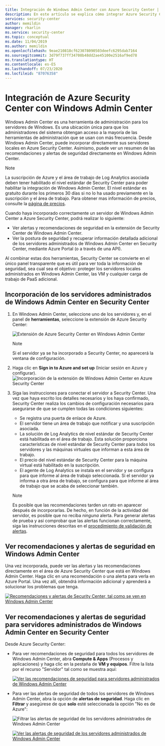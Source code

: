 ```yaml
---
title: Integración de Windows Admin Center con Azure Security Center | Microsoft Docs
description: En este artículo se explica cómo integrar Azure Security Center con Windows Admin Center.
services: security-center
author: memildin
manager: rkarlin
ms.service: security-center
ms.topic: conceptual
ms.date: 11/04/2019
ms.author: memildin
ms.openlocfilehash: 9eae210818cf623078090503deefc6295dab7164
ms.sourcegitcommit: 3d79f737ff34708b48dd2ae45100e2516af9ed78
ms.translationtype: HT
ms.contentlocale: es-ES
ms.lasthandoff: 07/23/2020
ms.locfileid: "87076358"
---
```

# <a name="integrate-azure-security-center-with-windows-admin-center"></a>Integración de Azure Security Center con Windows Admin Center

Windows Admin Center es una herramienta de administración para los servidores de Windows. Es una ubicación única para que los administradores del sistema obtengan acceso a la mayoría de las herramientas de administración que se usan con más frecuencia. Desde Windows Admin Center, puede incorporar directamente sus servidores locales en Azure Security Center. Asimismo, puede ver un resumen de las recomendaciones y alertas de seguridad directamente en Windows Admin Center.

> [!NOTE]
> La suscripción de Azure y el área de trabajo de Log Analytics asociada deben tener habilitado el nivel estándar de Security Center para poder habilitar la integración de Windows Admin Center.
> El nivel estándar es gratuito durante los primeros 30 días si no lo ha usado previamente en la suscripción y el área de trabajo. Para obtener mas información de precios, consulte la [página de precios](security-center-pricing.md).
>

Cuando haya incorporado correctamente un servidor de Windows Admin Center a Azure Security Center, podrá realizar lo siguiente:

* Ver alertas y recomendaciones de seguridad en la extensión de Security Center de Windows Admin Center.
* Ver la postura de seguridad y recuperar información detallada adicional de los servidores administrados de Windows Admin Center en Security Center, mediante Azure Portal (o a través de una API).

Al combinar estas dos herramientas, Security Center se convierte en el único panel transparente que es útil para ver toda la información de seguridad, sea cual sea el objetivo: proteger los servidores locales administrados en Windows Admin Center, las VM y cualquier carga de trabajo de PaaS adicional.

## <a name="onboarding-windows-admin-center-managed-servers-into-security-center"></a>Incorporación de los servidores administrados de Windows Admin Center en Security Center

1. En Windows Admin Center, seleccione uno de los servidores y, en el panel de **herramientas**, seleccione la extensión de Azure Security Center:

    ![Extensión de Azure Security Center en Windows Admin Center](./media/windows-admin-center-integration/onboarding-from-wac.png)

    > [!NOTE]
    > Si el servidor ya se ha incorporado a Security Center, no aparecerá la ventana de configuración.

1. Haga clic en **Sign in to Azure and set up** (Iniciar sesión en Azure y configurar).
    ![Incorporación de la extensión de Windows Admin Center en Azure Security Center](./media/windows-admin-center-integration/onboarding-from-wac-welcome.png)

1. Siga las instrucciones para conectar el servidor a Security Center. Una vez que haya escrito los detalles necesarios y los haya confirmado, Security Center realiza los cambios de configuración necesarios para asegurarse de que se cumplen todas las condiciones siguientes:
    * Se registra una puerta de enlace de Azure.
    * El servidor tiene un área de trabajo que notificar y una suscripción asociada.
    * La solución de Log Analytics de nivel estándar de Security Center está habilitada en el área de trabajo. Esta solución proporciona características de nivel estándar de Security Center para *todos* los servidores y las máquinas virtuales que informan a esta área de trabajo.
    * El precio del nivel estándar de Security Center para la máquina virtual está habilitado en la suscripción.
    * El agente de Log Analytics se instala en el servidor y se configura para que informe al área de trabajo seleccionada. Si el servidor ya informa a otra área de trabajo, se configura para que informe al área de trabajo que se acaba de seleccionar también.

    > [!NOTE]
    > Es posible que las recomendaciones tarden un rato en aparecer después de incorporarlas. De hecho, en función de la actividad del servidor, es posible que no reciba *ninguna* alerta. Para generar alertas de prueba y así comprobar que las alertas funcionan correctamente, siga las instrucciones descritas en el [procedimiento de validación de alertas](security-center-alert-validation.md).


## <a name="viewing-security-recommendations-and-alerts-in-windows-admin-center"></a>Ver recomendaciones y alertas de seguridad en Windows Admin Center

Una vez incorporada, puede ver las alertas y las recomendaciones directamente en el área de Azure Security Center que está en Windows Admin Center. Haga clic en una recomendación o una alerta para verla en Azure Portal. Una vez allí, obtendrá información adicional y aprenderá a solucionar los problemas que tenga.

[![Recomendaciones y alertas de Security Center, tal como se ven en Windows Admin Center](media/windows-admin-center-integration/asc-recommendations-and-alerts-in-wac.png)](media/windows-admin-center-integration/asc-recommendations-and-alerts-in-wac.png#lightbox)

## <a name="viewing-security-recommendations-and-alerts-for-windows-admin-center-managed-servers-in-security-center"></a>Ver recomendaciones y alertas de seguridad para servidores administrados de Windows Admin Center en Security Center
Desde Azure Security Center:

* Para ver recomendaciones de seguridad para todos los servidores de Windows Admin Center, abra **Compute & Apps** (Procesos y aplicaciones) y haga clic en la pestaña de **VM y equipos**. Filtre la lista por el recurso "Servidor" tal como se muestra aquí:

    [![Ver las recomendaciones de seguridad para servidores administrados de Windows Admin Center](media/windows-admin-center-integration/viewing-recommendations-wac.png)](media/windows-admin-center-integration/viewing-recommendations-wac.png#lightbox)

* Para ver las alertas de seguridad de todos los servidores de Windows Admin Center, abra la opción de **alertas de seguridad**. Haga clic en **Filtrar** y asegúrese de que **solo** esté seleccionada la opción "No es de Azure":

    ![Filtrar las alertas de seguridad de los servidores administrados de Windows Admin Center](./media/windows-admin-center-integration/filtering-alerts-to-non-azure.png)

    [![Ver las alertas de seguridad de los servidores administrados de Windows Admin Center](media/windows-admin-center-integration/viewing-alerts-wac.png)](media/windows-admin-center-integration/viewing-alerts-wac.png#lightbox)